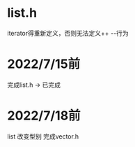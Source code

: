# list.h
iterator得重新定义，否则无法定义++ --行为

# 2022/7/15前
完成list.h  ->  已完成
# 2022/7/18前
list 改变型别
完成vector.h 
